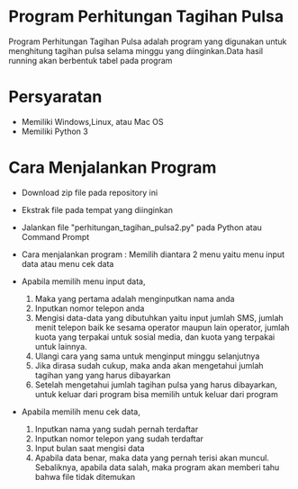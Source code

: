 # Program Perhitungan Tagihan Pulsa
Program Perhitungan Tagihan Pulsa adalah program yang digunakan untuk menghitung tagihan pulsa selama minggu yang diinginkan.Data hasil running akan berbentuk tabel pada program 

# Persyaratan 
- Memiliki Windows,Linux, atau Mac OS
- Memiliki Python 3

# Cara Menjalankan Program
- Download zip file pada repository ini
- Ekstrak file pada tempat yang diinginkan
- Jalankan file "perhitungan_tagihan_pulsa2.py" pada Python atau Command Prompt
- Cara menjalankan program :
Memilih diantara 2 menu yaitu menu input data atau menu cek data
- Apabila memilih menu input data, 
    1. Maka yang pertama adalah menginputkan nama anda
    2. Inputkan nomor telepon anda
    3. Mengisi data-data yang dibutuhkan yaitu input jumlah SMS, jumlah menit telepon baik ke sesama operator maupun lain operator, jumlah      kuota yang terpakai untuk sosial media, dan kuota yang terpakai untuk lainnya.
    4. Ulangi cara yang sama untuk menginput minggu selanjutnya
    5. Jika dirasa sudah cukup, maka anda akan mengetahui jumlah tagihan yang yang harus dibayarkan
    6. Setelah mengetahui jumlah tagihan pulsa yang harus dibayarkan, untuk keluar dari program bisa memilih untuk keluar dari program
    
- Apabila memilih menu cek data,
    1. Inputkan nama yang sudah pernah terdaftar
    2. Inputkan nomor telepon yang sudah terdaftar
    3. Input bulan saat mengisi data
    4. Apabila data benar, maka data yang pernah terisi akan muncul. Sebaliknya, apabila data salah, maka program akan memberi tahu bahwa file tidak ditemukan
